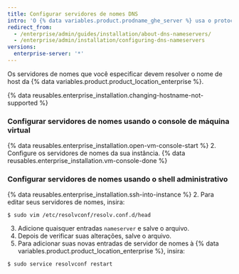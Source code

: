 ```yaml
---
title: Configurar servidores de nomes DNS
intro: 'O {% data variables.product.prodname_ghe_server %} usa o protocolo de configuração dinâmica de host (DHCP) para configurações de DNS quando as concessões de DHCP fornecem servidores de nomes. Se os servidores de nomes não forem fornecidos por uma concessão do protocolo DHCP, ou caso você precise usar configurações DNS específicas, será possível especificá-los manualmente.'
redirect_from:
  - /enterprise/admin/guides/installation/about-dns-nameservers/
  - /enterprise/admin/installation/configuring-dns-nameservers
versions:
  enterprise-server: '*'
---
```


Os servidores de nomes que você especificar devem resolver o nome de host da {% data variables.product.product_location_enterprise %}.

{% data reusables.enterprise_installation.changing-hostname-not-supported %}

### Configurar servidores de nomes usando o console de máquina virtual

{% data reusables.enterprise_installation.open-vm-console-start %}
2. Configure os servidores de nomes da sua instância.
{% data reusables.enterprise_installation.vm-console-done %}

### Configurar servidores de nomes usando o shell administrativo

{% data reusables.enterprise_installation.ssh-into-instance %}
2. Para editar seus servidores de nomes, insira:
  ```shell
  $ sudo vim /etc/resolvconf/resolv.conf.d/head
  ```
3. Adicione quaisquer entradas `nameserver` e salve o arquivo.
4. Depois de verificar suas alterações, salve o arquivo.
5. Para adicionar suas novas entradas de servidor de nomes à {% data variables.product.product_location_enterprise %}, insira:
  ```shell
  $ sudo service resolvconf restart
  ```
